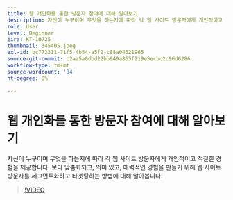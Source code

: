 ```yaml
---
title: 웹 개인화를 통한 방문자 참여에 대해 알아보기
description: 자신이 누구이며 무엇을 하는지에 따라 각 웹 사이트 방문자에게 개인적이고 적절한 경험을 제공합니다. 보다 맞춤화되고, 의미 있고, 매력적인 경험을 만들기 위해 웹 사이트 방문자를 세그먼트화하고 타겟팅하는 방법에 대해 알아봅니다.
role: User
level: Beginner
jira: KT-10725
thumbnail: 345405.jpeg
exl-id: bc772311-71f5-4b54-a5f2-c88a04621965
source-git-commit: c2aa5a0dbd22bb949a865f219e5ecbc2c96d6286
workflow-type: tm+mt
source-wordcount: '84'
ht-degree: 0%

---
```


# 웹 개인화를 통한 방문자 참여에 대해 알아보기

자신이 누구이며 무엇을 하는지에 따라 각 웹 사이트 방문자에게 개인적이고 적절한 경험을 제공합니다. 보다 맞춤화되고, 의미 있고, 매력적인 경험을 만들기 위해 웹 사이트 방문자를 세그먼트화하고 타겟팅하는 방법에 대해 알아봅니다.

>[!VIDEO](https://video.tv.adobe.com/v/345405/?quality=12&learn=on)
